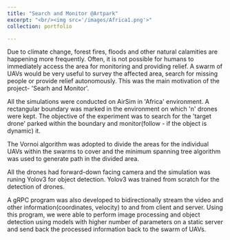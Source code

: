 ```yaml
---
title: "Search and Monitor @Artpark"
excerpt: "<br/><img src='/images/Africa1.png'>"
collection: portfolio

---
```


Due to climate change, forest fires, floods and other natural calamities are happening more frequently. Often, it is not possible for humans to immediately access the area for monitoring and providing relief. A swarm of UAVs would be very useful to survey the affected area, search for missing people or provide relief autonomously. This was the main motivation of the project- 'Searh and Monitor'.

All the simulations were conducted on AirSim in 'Africa' environment. A rectangular boundary was marked in the environment on which 'n' drones were kept. The objective of the experiment was to search for the 'target drone' parked within the boundary and monitor(follow - if the object is dynamic) it. 

The Vornoi algorithm was adopted to divide the areas for the individual UAVs within the swarms to cover and the minimum spanning tree algorithm was used to generate path in the divided area.

All the drones had forward-down facing camera and the simulation was runing Yolov3 for object detection. Yolov3 was trained from scratch for the detection of drones.

A gRPC program was also developed to bidirectionally stream the video and other information(coordinates, velocity) to and from client and server. Using this program, we were able to perform image processing and object detection using models with higher number of parameters on a static server and send back the processed information back to the swarm of UAVs.


